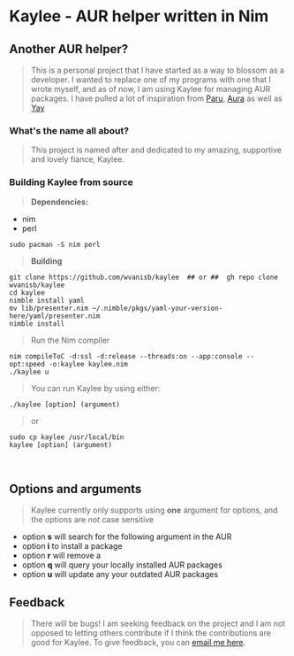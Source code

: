 # Kaylee - AUR helper written in Nim

## Another AUR helper?
> This is a personal project that I have started as a way to blossom as a developer. I wanted to replace one of my programs with one that I wrote myself, and as of now, I am using Kaylee for managing AUR packages. I have pulled a lot of inspiration from [Paru](https://github.com/morganamilo/paru), [Aura](https://github.com/fosskers/aura) as well as [Yay](https://github.com/Jguer/yay)  
### What's the name all about?
> This project is named after and dedicated to my amazing, supportive and lovely fiance, Kaylee.
### Building Kaylee from source
> **Dependencies:**
* nim
* perl

```
sudo pacman -S nim perl
```
> **Building**
```
git clone https://github.com/wvanisb/kaylee  ## or ##  gh repo clone wvanisb/kaylee
cd kaylee
nimble install yaml
mv lib/presenter.nim ~/.nimble/pkgs/yaml-your-version-here/yaml/presenter.nim
nimble install
```
> Run the Nim compiler
```
nim compileToC -d:ssl -d:release --threads:on --app:console --opt:speed -o:kaylee kaylee.nim
./kaylee u
```
> You can run Kaylee by using either:
```
./kaylee [option] (argument)
```
> or
```
sudo cp kaylee /usr/local/bin
kaylee [option] (argument)
```
<br>

## Options and arguments
> Kaylee currently only supports using **one** argument for options, and the options are _not_ case sensitive
* option **s** will search for the following argument in the AUR  
* option **i** to install a package  
* option **r** will remove a  
* option **q** will query your locally installed AUR packages
* option **u** will update any your outdated AUR packages

## Feedback  
> There will be bugs! I am seeking feedback on the project and I am not opposed to letting others contribute if I think the contributions are good for Kaylee. To give feedback, you can [email me here](mailto:wreedb@yandex.com).
